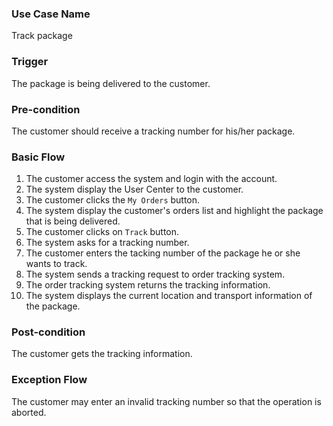 ### Use Case Name
Track package

### Trigger
The package is being delivered to the customer.

### Pre-condition
The customer should receive a tracking number for his/her package.

### Basic Flow
1. The customer access the system and login with the account.
2. The system display the User Center to the customer.
3. The customer clicks the `My Orders` button.
4. The system display the customer's orders list and highlight the package that is being delivered.
5. The customer clicks on `Track` button.
6. The system asks for a tracking number.
7. The customer enters the tacking number of the package he or she wants to track.
8. The system sends a tracking request to order tracking system.
9. The order tracking system returns the tracking information. 
10. The system displays the current location and transport information of the package.

### Post-condition
The customer gets the tracking information.

### Exception Flow
The customer may enter an invalid tracking number so that the operation is aborted.